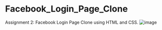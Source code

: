 # Facebook_Login_Page_Clone
Assignment 2: Facebook Login Page Clone using HTML and CSS.
![image](https://github.com/jigyasachopra742/Facebook_Login_Page_Clone/assets/83654498/27e229cb-3bc0-4613-8138-ddebdee68460)

